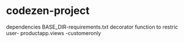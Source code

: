 # codezen-project
dependencies BASE_DIR-requirements.txt
decorator function to restric user- productapp.views -customeronly
